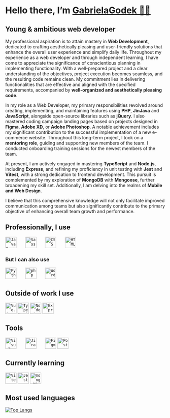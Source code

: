
# Hello there, I’m [GabrielaGodek 🖐🏻](https://www.ggodek.com/)


## Young & ambitious web developer

My professional aspiration is to attain mastery in <b>Web Development</b>, dedicated to crafting aesthetically pleasing and user-friendly solutions that enhance the overall user experience and simplify daily life. Throughout my experience as a web developer and through independent learning, I have come to appreciate the significance of conscientious planning in implementing functionality. With a well-prepared project and a clear understanding of the objectives, project execution becomes seamless, and the resulting code remains clean. My commitment lies in delivering functionalities that are effective and aligned with the specified requirements, accompanied by <b>well-organized and aesthetically pleasing code</b>.

In my role as a Web Developer, my primary responsibilities revolved around creating, implementing, and maintaining features using <b>PHP</b>, <b>JinJava</b> and <b>JavaScript</b>, alongside open-source libraries such as <b>jQuery</b>. I also mastered coding campaign landing pages based on projects designed in <b>Figma</b>, <b>Adobe XD</b>, or <b>Adobe Photoshop</b>. A notable achievement includes my significant contribution to the successful implementation of a new e-commerce website. Throughout this long-term project, I took on a <b>mentoring role</b>, guiding and supporting new members of the team.
I conducted onboarding training sessions for the newest members of the team.

At present, I am actively engaged in mastering <b>TypeScript</b> and <b>Node.js</b>, including <b>Express</b>, and refining my proficiency in unit testing with <b>Jest</b> and <b>Vitest</b>, with a strong dedication to frontend development. This pursuit is complemented by my exploration of <b>MongoDB</b> with <b>Mongoose</b>, further broadening my skill set. Additionally, I am delving into the realms of <b>Mobile and Web Design</b>. 

I believe that this comprehensive knowledge will not only facilitate improved communication among teams but also significantly contribute to the primary objective of enhancing overall team growth and performance.


## Professionally, I use
<div align="left">
	<code><img height="35" src="https://user-images.githubusercontent.com/25181517/117447155-6a868a00-af3d-11eb-9cfe-245df15c9f3f.png" alt="JavaScript" title="JavaScript" style="margin-right: 2em;"/></code>
	<code><img height="35" src="https://user-images.githubusercontent.com/25181517/192158956-48192682-23d5-4bfc-9dfb-6511ade346bc.png" alt="Sass" title="Sass" style="margin-right: 2em;"/></code>
	<code><img height="35" src="https://user-images.githubusercontent.com/25181517/183898674-75a4a1b1-f960-4ea9-abcb-637170a00a75.png" alt="CSS" title="CSS" style="margin-right: 2em;"/></code>
    <code><img height="35" src="https://user-images.githubusercontent.com/25181517/192158954-f88b5814-d510-4564-b285-dff7d6400dad.png" alt="HTML" title="HTML" style="margin-right: 2em;"/></code>

</div>  

### But I can also use 
<div align="left">
	<code><img height="35" src="https://user-images.githubusercontent.com/25181517/183423507-c056a6f9-1ba8-4312-a350-19bcbc5a8697.png" alt="Python" title="Python" style="margin-right: 2em;"/></code>
	<code><img height="35" src="https://user-images.githubusercontent.com/25181517/183570228-6a040b9f-3ddf-47a2-a201-743121dac664.png" alt="php" title="php" style="margin-right: 2em;"/></code>
	<code><img height="35" src="https://user-images.githubusercontent.com/25181517/192158957-b1256181-356c-46a3-beb9-487af08a6266.png" alt="Wordpress" title="Wordpress" style="margin-right: 2em;"/></code>

</div>

## Outside of work I use
<div align="left">
	<code><img height="35" src="https://user-images.githubusercontent.com/25181517/117448124-a2da9800-af3e-11eb-85d2-bd1b69b65603.png" alt="Vue.js" title="Vue.js" /></code>
	<code><img width="35" src="https://user-images.githubusercontent.com/25181517/183890598-19a0ac2d-e88a-4005-a8df-1ee36782fde1.png" alt="TypeScript" title="TypeScript"/></code>
	<code><img width="35" src="https://user-images.githubusercontent.com/25181517/183568594-85e280a7-0d7e-4d1a-9028-c8c2209e073c.png" alt="Node.js" title="Node.js"/></code>
	<code><img width="35" src="https://user-images.githubusercontent.com/25181517/183859966-a3462d8d-1bc7-4880-b353-e2cbed900ed6.png" alt="Express" title="Express"/></code>
</div>

## Tools
<div align="left">
	<code><img height="35" src="https://user-images.githubusercontent.com/25181517/192108891-d86b6220-e232-423a-bf5f-90903e6887c3.png" alt="Visual Studio Code" title="Visual Studio Code" style="margin-right: 2em;"/></code>
    <code><img height="35" src="https://user-images.githubusercontent.com/25181517/183912952-83784e94-629d-4c34-a961-ae2ae795b662.png" alt="Jira" title="Jira" style="margin-right: 2em;"/></code>
	<code><img height="35" src="https://user-images.githubusercontent.com/25181517/189715289-df3ee512-6eca-463f-a0f4-c10d94a06b2f.png" alt="Figma" title="Figma" /></code>
<code><img width="35" src="https://user-images.githubusercontent.com/25181517/192109061-e138ca71-337c-4019-8d42-4792fdaa7128.png" alt="Postman" title="Postman"/></code>
</div>


## Currently learning
<div align="left">
	<code><img width="35" src="https://github.com/marwin1991/profile-technology-icons/assets/62091613/b40892ef-efb8-4b0e-a6b5-d1cfc2f3fc35" alt="Vite" title="Vite"/></code>
	<code><img width="35" src="https://user-images.githubusercontent.com/25181517/187955005-f4ca6f1a-e727-497b-b81b-93fb9726268e.png" alt="Jest" title="Jest"/></code>
	<code><img width="35" src="https://user-images.githubusercontent.com/25181517/182884177-d48a8579-2cd0-447a-b9a6-ffc7cb02560e.png" alt="mongoDB" title="mongoDB"/></code>
</div>

## Most used languages 
[![Top Langs](https://github-readme-stats.vercel.app/api/top-langs/?username=GabrielaGodek&layout=donut)](https://github.com/anuraghazra/github-readme-stats)
